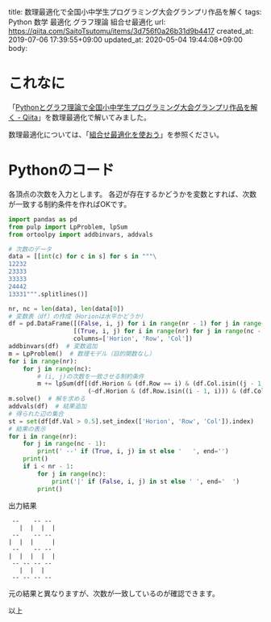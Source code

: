 title: 数理最適化で全国小中学生プログラミング大会グランプリ作品を解く
tags: Python 数学 最適化 グラフ理論 組合せ最適化
url: https://qiita.com/SaitoTsutomu/items/3d756f0a26b31d9b4417
created_at: 2019-07-06 17:39:55+09:00
updated_at: 2020-05-04 19:44:08+09:00
body:

# これなに
「[Pythonとグラフ理論で全国小中学生プログラミング大会グランプリ作品を解く - Qiita](https://qiita.com/mascii/items/f0e82f9bd8397763c573)」を数理最適化で解いてみました。

数理最適化については、「[組合せ最適化を使おう](https://qiita.com/SaitoTsutomu/items/bfbf4c185ed7004b5721)」を参照ください。

# Pythonのコード

各頂点の次数を入力とします。
各辺が存在するかどうかを変数とすれば、次数が一致する制約条件を作ればOKです。

```py
import pandas as pd
from pulp import LpProblem, lpSum
from ortoolpy import addbinvars, addvals

# 次数のデータ
data = [[int(c) for c in s] for s in """\
12232
23333
33333
24442
13331""".splitlines()]

nr, nc = len(data), len(data[0])
# 変数表（df）の作成（Horionは水平かどうか）
df = pd.DataFrame([(False, i, j) for i in range(nr - 1) for j in range(nc)] +
                  [(True, i, j) for i in range(nr) for j in range(nc - 1)],
                  columns=['Horion', 'Row', 'Col'])
addbinvars(df)  # 変数追加
m = LpProblem()  # 数理モデル（目的関数なし）
for i in range(nr):
    for j in range(nc):
        # (i, j)の次数を一致させる制約条件
        m += lpSum(df[(df.Horion & (df.Row == i) & (df.Col.isin((j - 1, j)))) |
                      (~df.Horion & (df.Row.isin((i - 1, i))) & (df.Col == j))].Var) == data[i][j]
m.solve()  # 解を求める
addvals(df)  # 結果追加
# 得られた辺の集合
st = set(df[df.Val > 0.5].set_index(['Horion', 'Row', 'Col']).index)
# 結果の表示
for i in range(nr):
    for j in range(nc - 1):
        print(' --' if (True, i, j) in st else '   ', end='')
    print()
    if i < nr - 1:
        for j in range(nc):
            print('|' if (False, i, j) in st else ' ', end='  ')
        print()
```

出力結果

```
 --    -- --
   |  |  |  |  
 --    -- --
|  |  |     |  
 --    -- --
|  |  |  |  |  
 -- -- -- --
   |  |  |     
 -- -- -- --
```

元の結果と異なりますが、次数が一致しているのが確認できます。

以上

